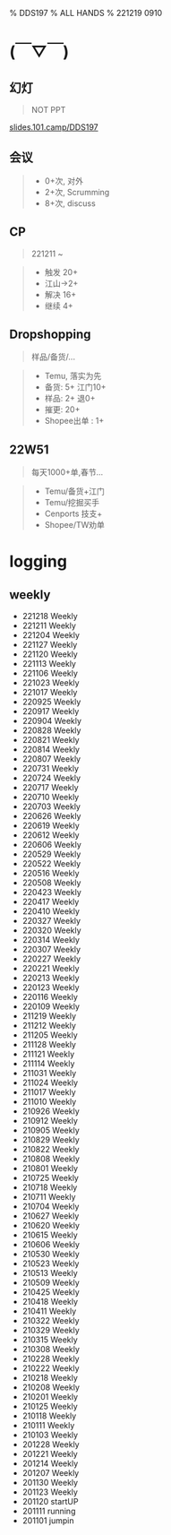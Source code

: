 % DDS197
% ALL HANDS
% 221219 0910

# (￣▽￣)


## 幻灯
> NOT PPT

[slides.101.camp/DDS197](http://slides.101.camp/DDS197.html)

## 会议
>- 0+次, 对外
>- 2+次, Scrumming
>- 8+次, discuss

## CP
> 221211 ~

>+ 触发 20+
>+ 江山->2+
>+ 解决 16+
>+ 继续 4+

## Dropshopping
> 样品/备货/...

>+ Temu, 落实为先
>+ 备货: 5+ 江门10+
>+ 样品: 2+ 退0+
>+ 摧更: 20+
>+ Shopee出单 : 1+

## 22W51
> 每天1000+单,春节...

>- Temu/备货+江门
>- Temu/挖掘买手
>- Cenports 技支+
>- Shopee/TW劝单

# logging


## weekly
- 221218 Weekly
- 221211 Weekly
- 221204 Weekly
- 221127 Weekly
- 221120 Weekly
- 221113 Weekly
- 221106 Weekly
- 221023 Weekly
- 221017 Weekly
- 220925 Weekly
- 220917 Weekly
- 220904 Weekly
- 220828 Weekly
- 220821 Weekly
- 220814 Weekly
- 220807 Weekly
- 220731 Weekly
- 220724 Weekly
- 220717 Weekly
- 220710 Weekly
- 220703 Weekly
- 220626 Weekly
- 220619 Weekly
- 220612 Weekly
- 220606 Weekly
- 220529 Weekly
- 220522 Weekly
- 220516 Weekly
- 220508 Weekly
- 220423 Weekly
- 220417 Weekly
- 220410 Weekly
- 220327 Weekly
- 220320 Weekly
- 220314 Weekly
- 220307 Weekly
- 220227 Weekly
- 220221 Weekly
- 220213 Weekly
- 220123 Weekly
- 220116 Weekly
- 220109 Weekly
- 211219 Weekly
- 211212 Weekly
- 211205 Weekly
- 211128 Weekly
- 211121 Weekly
- 211114 Weekly
- 211031 Weekly
- 211024 Weekly
- 211017 Weekly
- 211010 Weekly
- 210926 Weekly
- 210912 Weekly
- 210905 Weekly
- 210829 Weekly
- 210822 Weekly
- 210808 Weekly
- 210801 Weekly
- 210725 Weekly
- 210718 Weekly
- 210711 Weekly
- 210704 Weekly
- 210627 Weekly
- 210620 Weekly
- 210615 Weekly
- 210606 Weekly
- 210530 Weekly
- 210523 Weekly
- 210513 Weekly
- 210509 Weekly
- 210425 Weekly
- 210418 Weekly
- 210411 Weekly
- 210322 Weekly
- 210329 Weekly
- 210315 Weekly
- 210308 Weekly
- 210228 Weekly
- 210222 Weekly
- 210218 Weekly
- 210208 Weekly
- 210201 Weekly
- 210125 Weekly
- 210118 Weekly
- 210111 Weekly
- 210103 Weekly
- 201228 Weekly
- 201221 Weekly
- 201214 Weekly
- 201207 Weekly
- 201130 Weekly
- 201123 Weekly
- 201120 startUP
- 201111 running
- 201101 jumpin

